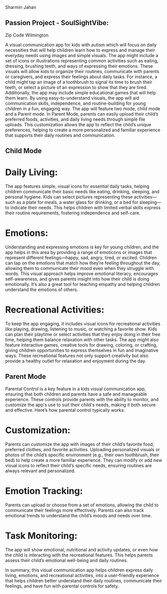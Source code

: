 Sharmin Jahan
## Passion Project - SoulSightVibe: 
Zip Code Wilmington

A visual communication app for kids with autism which will focus on daily necessities that will help children learn how to express and manage their everyday needs using images and simple visuals. The app might include a set of icons or illustrations representing common activities such as eating, dressing, brushing teeth, and ways of expressing their emotions. These visuals will allow kids to organize their routines, communicate with parents or caregivers, and express their feelings about daily tasks. For instance, a child might tap an image of a toothbrush to signal its time to brush their teeth, or select a picture of an expression to show that they are tired. Additionally, the app may include simple educational games that will help them learn. By using easy-to-understand visuals, the app will aid communication skills, independence, and routine-building for young children in a fun, engaging way. The app will feature two mode, child mode and a Parent mode. In Parent Mode, parents can easily upload their child’s preferred foods, activities, and daily living needs through simple file uploads. This customization allows the app to reflect the child’s unique preferences, helping to create a more personalized and familiar experience that supports their daily routines and communication.


## Child Mode ##

# Daily Living:
The app features simple, visual icons for essential daily tasks, helping children communicate their basic needs like eating, drinking, sleeping, and personal hygiene. Kids can select pictures representing these activities—such as a plate for meals, a water glass for drinking, or a bed for sleeping—to indicate their needs. This helps children with limited verbal skills express their routine requirements, fostering independence and self-care. 

# Emotions:
Understanding and expressing emotions is key for young children, and the app helps in this area by providing a range of emoticons or images that represent different feelings—happy, sad, angry, tired, or excited. Children can tap on the emotions that match how they’re feeling throughout the day, allowing them to communicate their mood even when they struggle with words. This visual approach helps improve emotional literacy, encourages self-awareness, and gives parents insight into how their child is doing emotionally. It’s also a great tool for teaching empathy and helping children understand the emotions of others.

# Recreational Activities:
To keep the app engaging, it includes visual icons for recreational activities like playing, drawing, listening to music, or watching a favorite show. Kids can plan their playtime or select activities that they enjoy doing in their free time, helping them balance relaxation with other tasks. The app might also feature interactive games, creative tools for drawing, coloring, or crafting, giving children opportunities to express themselves in fun and imaginative ways. These recreational features not only support creativity but also provide a healthy outlet for relaxation and enjoyment during the day.

## Parent Mode ##

Parental Control is a key feature in a kids visual communication app, ensuring that both children and parents have a safe and manageable experience. These controls provide parents with the ability to monitor, and customize the app's use to suit their child's needs, making it both secure and effective. Here’s how parental control typically works:

# Customization:
Parents can customize the app with images of their child’s favorite food, preferred clothes, and favorite activities. 
Uploading personalized visuals or photos of the child’s specific environment (e.g., their own toothbrush, their bed) to help create a more familiar experience. They can modify or add new visual icons to reflect their child’s specific needs, ensuring routines are always relevant and personalized.

# Emotion Tracking: 
Parents can upload or choose from a set of emotions, allowing the child to communicate their feelings more effectively. Parents can also track emotional trends to understand the child’s moods and needs over time.

# Task Monitoring:
The app will show emotional, nutritional and activity updates, or even how the child is interacting with the recreational features. This helps parents assess their child’s emotional well-being and daily routines.


In summary, this  visual communication app helps children express daily living, emotions, and recreational activities, into a user-friendly experience that helps children better understand their daily routines, communicate their feelings, and have fun with parental controls for safety.


